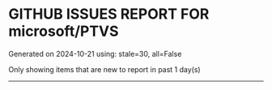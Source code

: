 
# GITHUB ISSUES REPORT FOR microsoft/PTVS


Generated on 2024-10-21 using: stale=30, all=False


Only showing items that are new to report in past 1 day(s)


---




















